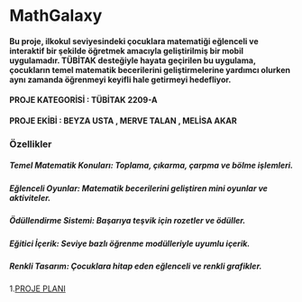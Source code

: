 # MathGalaxy
#### Bu proje, ilkokul seviyesindeki çocuklara matematiği eğlenceli ve interaktif bir şekilde öğretmek amacıyla geliştirilmiş bir mobil uygulamadır. TÜBİTAK desteğiyle hayata geçirilen bu uygulama, çocukların temel matematik becerilerini geliştirmelerine yardımcı olurken aynı zamanda öğrenmeyi keyifli hale getirmeyi hedefliyor.

#### PROJE KATEGORİSİ : TÜBİTAK 2209-A
#### PROJE EKİBİ : BEYZA USTA , MERVE TALAN , MELİSA AKAR 

### Özellikler
##### Temel Matematik Konuları: Toplama, çıkarma, çarpma ve bölme işlemleri.
##### Eğlenceli Oyunlar: Matematik becerilerini geliştiren mini oyunlar ve aktiviteler.
##### Ödüllendirme Sistemi: Başarıya teşvik için rozetler ve ödüller.
##### Eğitici İçerik: Seviye bazlı öğrenme modülleriyle uyumlu içerik.
##### Renkli Tasarım: Çocuklara hitap eden eğlenceli ve renkli grafikler.

1.[PROJE PLANI](https://github.com/beyzqusta/MathGalaxy/blob/main/Proje%20Planı.md)<br/>




